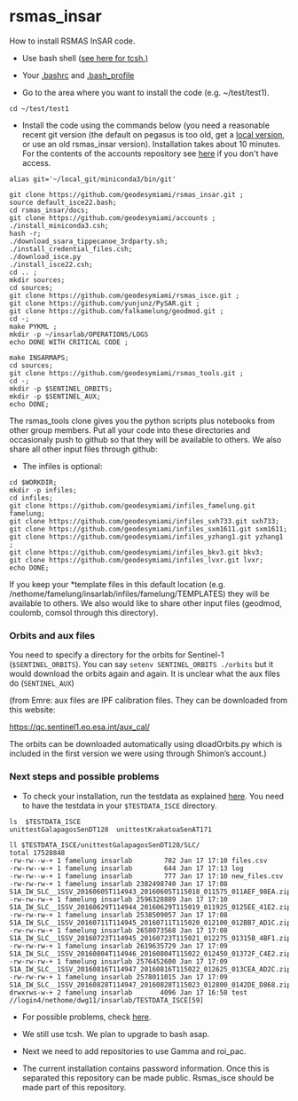 # rsmas_insar
How to install RSMAS InSAR code.

* Use bash shell ([see here for tcsh.)](https://github.com/geodesymiami/rsmas_insar/blob/master/docs/readme_old_tcsh) 
* Your [.bashrc](https://github.com/geodesymiami/rsmas_insar/blob/master/docs/bashrc_contents.md) and [.bash_profile](https://github.com/geodesymiami/rsmas_insar/blob/master/docs/bash_profile.md)

* Go to the area where you want to install the code (e.g. ~/test/test1).

```
cd ~/test/test1
```

* Install the code using the commands below (you need a reasonable recent git version (the default on pegasus is too old, get a [local version](https://github.com/geodesymiami/rsmas_insar/blob/master/docs/install_git.md), or use an old rsmas_insar version). Installation takes about 10 minutes.  For the contents of the accounts repository see [here](https://github.com/geodesymiami/rsmas_insar/blob/master/docs/accounts_info.md) if you don't have access.

```
alias git='~/local_git/miniconda3/bin/git'

git clone https://github.com/geodesymiami/rsmas_insar.git ;
source default_isce22.bash;
cd rsmas_insar/docs;
git clone https://github.com/geodesymiami/accounts ;
./install_miniconda3.csh;
hash -r;
./download_ssara_tippecanoe_3rdparty.sh;
./install_credential_files.csh;
./download_isce.py
./install_isce22.csh;
cd .. ;
mkdir sources;
cd sources;
git clone https://github.com/geodesymiami/rsmas_isce.git ; 
git clone https://github.com/yunjunz/PySAR.git ;
git clone https://github.com/falkamelung/geodmod.git ;
cd -;
make PYKML ;
mkdir -p ~/insarlab/OPERATIONS/LOGS
echo DONE WITH CRITICAL CODE ;

make INSARMAPS;
cd sources;
git clone https://github.com/geodesymiami/rsmas_tools.git ; 
cd -;
mkdir -p $SENTINEL_ORBITS;
mkdir -p $SENTINEL_AUX;
echo DONE;
```

The rsmas_tools clone gives you the python scripts plus notebooks from other group members. Put all your code into these directories and occasionaly push to github so that they will be available to others. We also share all other input files through github:

* The infiles is optional:

```
cd $WORKDIR;
mkdir -p infiles;
cd infiles;
git clone https://github.com/geodesymiami/infiles_famelung.git famelung; 
git clone https://github.com/geodesymiami/infiles_sxh733.git sxh733; 
git clone https://github.com/geodesymiami/infiles_sxm1611.git sxm1611;
git clone https://github.com/geodesymiami/infiles_yzhang1.git yzhang1 ; 
git clone https://github.com/geodesymiami/infiles_bkv3.git bkv3;
git clone https://github.com/geodesymiami/infiles_lvxr.git lvxr;
echo DONE;
```

If you keep your *template files in this default location (e.g. /nethome/famelung/insarlab/infiles/famelung/TEMPLATES) they will be available to others. We also would like to share other input files (geodmod, coulomb, comsol through this directory).

### Orbits and aux files
You need to specify a directory for the orbits for Sentinel-1 (`$SENTINEL_ORBITS`). You can say `setenv SENTINEL_ORBITS ./orbits`  but it would download the orbits again and again.  It is unclear what the aux files do (`SENTINEL_AUX`)

(from Emre: aux files are IPF calibration files. They can be downloaded from this website:

https://qc.sentinel1.eo.esa.int/aux_cal/

The orbits can be downloaded automatically using dloadOrbits.py which is included in the first version we were using through Shimon’s account.)


### Next steps and possible problems
* To check your installation, run the testdata as explained [here](https://github.com/geodesymiami/rsmas_isce/wiki/Testing-the-code). You need to have the testdata in your `$TESTDATA_ISCE` directory.

```
ls  $TESTDATA_ISCE
unittestGalapagosSenDT128  unittestKrakatoaSenAT171

ll $TESTDATA_ISCE/unittestGalapagosSenDT128/SLC/
total 17528848
-rw-rw--w-+ 1 famelung insarlab        782 Jan 17 17:10 files.csv
-rw-rw--w-+ 1 famelung insarlab        644 Jan 17 17:13 log
-rw-rw--w-+ 1 famelung insarlab        777 Jan 17 17:10 new_files.csv
-rw-rw-rw-+ 1 famelung insarlab 2382498740 Jan 17 17:08 S1A_IW_SLC__1SSV_20160605T114943_20160605T115018_011575_011AEF_98EA.zip
-rw-rw-rw-+ 1 famelung insarlab 2596328889 Jan 17 17:10 S1A_IW_SLC__1SSV_20160629T114944_20160629T115019_011925_0125EE_41E2.zip
-rw-rw-rw-+ 1 famelung insarlab 2538509057 Jan 17 17:08 S1A_IW_SLC__1SSV_20160711T114945_20160711T115020_012100_012BB7_AD1C.zip
-rw-rw-rw-+ 1 famelung insarlab 2658073568 Jan 17 17:08 S1A_IW_SLC__1SSV_20160723T114945_20160723T115021_012275_01315B_4BF1.zip
-rw-rw-rw-+ 1 famelung insarlab 2619635729 Jan 17 17:09 S1A_IW_SLC__1SSV_20160804T114946_20160804T115022_012450_01372F_C4E2.zip
-rw-rw-rw-+ 1 famelung insarlab 2576452600 Jan 17 17:09 S1A_IW_SLC__1SSV_20160816T114947_20160816T115022_012625_013CEA_AD2C.zip
-rw-rw-rw-+ 1 famelung insarlab 2578011015 Jan 17 17:09 S1A_IW_SLC__1SSV_20160828T114947_20160828T115023_012800_0142DE_D868.zip
drwxrws-w-+ 2 famelung insarlab       4096 Jan 17 16:58 test
//login4/nethome/dwg11/insarlab/TESTDATA_ISCE[59]
```
* For possible problems, check [here](https://github.com/geodesymiami/rsmas_insar/blob/master/docs/installation_issues.md).

* We still use tcsh. We plan to upgrade to bash asap.

* Next we need to add repositories to use Gamma and roi_pac. 

* The current installation contains password information. Once this is separated this repository can be made public. Rsmas_isce should be made part of this repository.

